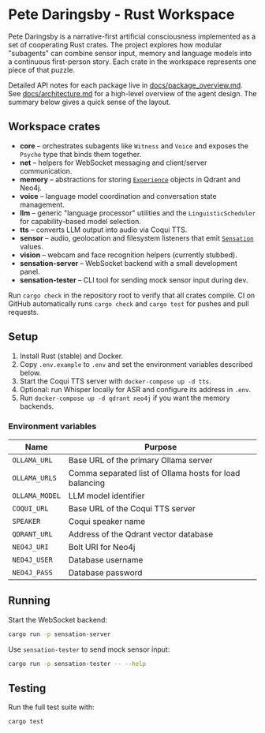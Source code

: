 # Pete Daringsby - Rust Workspace

Pete Daringsby is a narrative-first artificial consciousness implemented as a set
of cooperating Rust crates. The project explores how modular "subagents" can
combine sensor input, memory and language models into a continuous first-person
story. Each crate in the workspace represents one piece of that puzzle.

Detailed API notes for each package live in
[docs/package_overview.md](docs/package_overview.md). See
[docs/architecture.md](docs/architecture.md) for a high-level overview of the
agent design. The summary below gives a quick sense of the layout.

## Workspace crates

- **core** – orchestrates subagents like `Witness` and `Voice` and exposes
  the `Psyche` type that binds them together.
- **net** – helpers for WebSocket messaging and client/server communication.
- **memory** – abstractions for storing [`Experience`](memory/src/experience.rs)
  objects in Qdrant and Neo4j.
- **voice** – language model coordination and conversation state management.
- **llm** – generic "language processor" utilities and the `LinguisticScheduler` for capability-based model selection.
- **tts** – converts LLM output into audio via Coqui TTS.
- **sensor** – audio, geolocation and filesystem listeners that emit
  [`Sensation`](sensor/src/sensation.rs) values.
- **vision** – webcam and face recognition helpers (currently stubbed).
- **sensation-server** – WebSocket backend with a small development panel.
- **sensation-tester** – CLI tool for sending mock sensor input during dev.

Run `cargo check` in the repository root to verify that all crates compile.
CI on GitHub automatically runs `cargo check` and `cargo test` for pushes and pull requests.

## Setup

1. Install Rust (stable) and Docker.
2. Copy `.env.example` to `.env` and set the environment variables described
   below.
3. Start the Coqui TTS server with `docker-compose up -d tts`.
4. Optional: run Whisper locally for ASR and configure its address in `.env`.
5. Run `docker-compose up -d qdrant neo4j` if you want the memory backends.

### Environment variables

| Name | Purpose |
| --- | --- |
| `OLLAMA_URL` | Base URL of the primary Ollama server |
| `OLLAMA_URLS` | Comma separated list of Ollama hosts for load balancing |
| `OLLAMA_MODEL` | LLM model identifier |
| `COQUI_URL` | Base URL of the Coqui TTS server |
| `SPEAKER` | Coqui speaker name |
| `QDRANT_URL` | Address of the Qdrant vector database |
| `NEO4J_URI` | Bolt URI for Neo4j |
| `NEO4J_USER` | Database username |
| `NEO4J_PASS` | Database password |

## Running

Start the WebSocket backend:

```bash
cargo run -p sensation-server
```

Use `sensation-tester` to send mock sensor input:

```bash
cargo run -p sensation-tester -- --help
```

## Testing

Run the full test suite with:

```bash
cargo test
```

